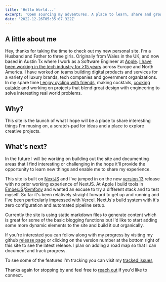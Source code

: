 ```yaml
---
title: 'Hello World...'
excerpt: 'Open sourcing my adventures. A place to learn, share and grow.'
date: '2022-12-26T05:35:07.322Z'
---
```

## A little about me
Hey, thanks for taking the time to check out my new personal site. I'm a Husband and Father to three girls. Originally from Wales in the UK, and now based in Austin Tx where I work as a Software Engineer at [Apple](https://apple.com). [I have been working in the tech industry for >15 years](https://www.linkedin.com/in/owainllewellyn) across Europe and North America. I have worked on teams building digital products and services for a variety of luxury brands, tech companies and government organizations. In my spare time [I enjoy cycling with friends](https://breakfastclubatx.com), making cocktails, [cooking outside](https://us.gozney.com) and working on projects that blend great design with engineering to solve interesting real world problems.

## Why?
This site is the launch of what I hope will be a place to share interesting things I'm musing on, a scratch-pad for ideas and a place to explore creative projects.

## What's next?
In the future I will be working on building out the site and documenting areas that I find interesting or challenging in the hope it'll provide the opportunity to learn new things and enable me to share my experience.

This site is built on [NextJS](https://nextjs.org) and I've jumped in on the new [version 13](https://beta.nextjs.org/docs) release with no prior working experience of NextJS. At Apple I build tools in [EmberJS](https://emberjs.com)/[Symfony](https://symfony.com) and wanted an excuse to try a different stack and to test myself. So far it's been relatively straight forward to get up and running and I've been particularly impressed with [Vercel.](https://vercel.com) NextJs's build system with it's zero configuration and automated pipeline setup.

Currently the site is using static markdown files to generate content which is great for some of the basic blogging functions but I'd like to start adding some more dynamic elements to the site and build it out organically.

If you're interested you can follow along with my progress by visiting my github [release page](https://github.com/owzzz/owainl.blog/releases) or clicking on the version number at the bottom right of this site to see the latest release. I plan on adding a road map so that I can document and track progress.

To see some of the features I'm tracking you can visit my [tracked issues](https://github.com/owzzz/owainl.blog/issues?q=is%3Aissue+is%3Aopen+sort%3Aupdated-desc)

Thanks again for stopping by and feel free to [reach out](mailto:owain@owainl.co?subject=Website%20enquiry) if you'd like to connect.
